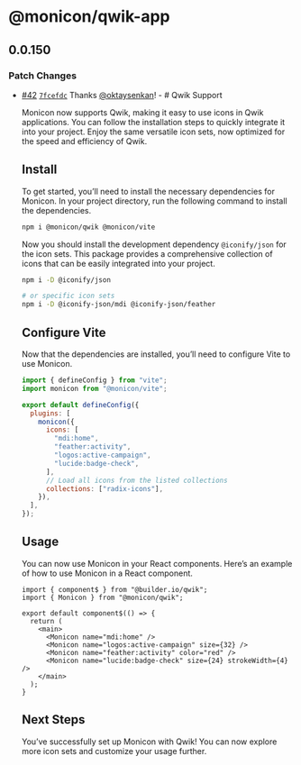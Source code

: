 # @monicon/qwik-app

## 0.0.150

### Patch Changes

- [#42](https://github.com/oktaysenkan/monicon/pull/42) [`7fcefdc`](https://github.com/oktaysenkan/monicon/commit/7fcefdcab57a20b7eb8464525aecea156705f97d) Thanks [@oktaysenkan](https://github.com/oktaysenkan)! - # Qwik Support

  Monicon now supports Qwik, making it easy to use icons in Qwik applications. You can follow the installation steps to quickly integrate it into your project. Enjoy the same versatile icon sets, now optimized for the speed and efficiency of Qwik.

  ## Install

  To get started, you’ll need to install the necessary dependencies for Monicon. In your project directory, run the following command to install the dependencies.

  ```sh
  npm i @monicon/qwik @monicon/vite
  ```

  Now you should install the development dependency `@iconify/json` for the icon sets. This package provides a comprehensive collection of icons that can be easily integrated into your project.

  ```sh
  npm i -D @iconify/json

  # or specific icon sets
  npm i -D @iconify-json/mdi @iconify-json/feather
  ```

  ## Configure Vite

  Now that the dependencies are installed, you’ll need to configure Vite to use Monicon.

  ```js filename="vite.config.ts"
  import { defineConfig } from "vite";
  import monicon from "@monicon/vite";

  export default defineConfig({
    plugins: [
      monicon({
        icons: [
          "mdi:home",
          "feather:activity",
          "logos:active-campaign",
          "lucide:badge-check",
        ],
        // Load all icons from the listed collections
        collections: ["radix-icons"],
      }),
    ],
  });
  ```

  ## Usage

  You can now use Monicon in your React components. Here’s an example of how to use Monicon in a React component.

  ```tsx filename="src/routes/index.tsx"
  import { component$ } from "@builder.io/qwik";
  import { Monicon } from "@monicon/qwik";

  export default component$(() => {
    return (
      <main>
        <Monicon name="mdi:home" />
        <Monicon name="logos:active-campaign" size={32} />
        <Monicon name="feather:activity" color="red" />
        <Monicon name="lucide:badge-check" size={24} strokeWidth={4} />
      </main>
    );
  }
  ```

  ## Next Steps

  You’ve successfully set up Monicon with Qwik! You can now explore more icon sets and customize your usage further.
